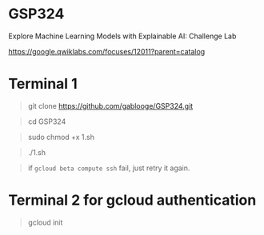 # GSP324

Explore Machine Learning Models with Explainable AI: Challenge Lab

https://google.qwiklabs.com/focuses/12011?parent=catalog


# Terminal 1
> git clone https://github.com/gablooge/GSP324.git

> cd GSP324

> sudo chmod +x 1.sh

> ./1.sh


> if `gcloud beta compute ssh` fail, just retry it again.

# Terminal 2 for gcloud authentication
> gcloud init

